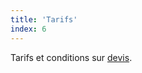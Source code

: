 ```yaml
---
title: 'Tarifs'
index: 6
---
```


Tarifs et conditions sur [devis](mailto:marielle.gaylord97@ethereal.email?subject=Tarifs&body=Tapez%20%0Avotre%20message%20ici%0A).

